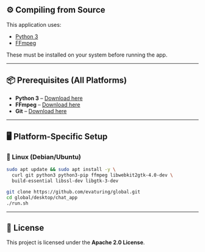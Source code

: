 
## ⚙️ Compiling from Source

This application uses:

* [Python 3](https://www.python.org/)
* [FFmpeg](https://ffmpeg.org/)

These must be installed on your system before running the app.

---

## 📦 Prerequisites (All Platforms)

* **Python 3** – [Download here](https://www.python.org/downloads/)
* **FFmpeg** – [Download here](https://ffmpeg.org/download.html)
* **Git** – [Download here](https://git-scm.com/downloads)

---

## 🖥 Platform-Specific Setup

### 🐧 Linux (Debian/Ubuntu)

```bash
sudo apt update && sudo apt install -y \
  curl git python3 python3-pip ffmpeg libwebkit2gtk-4.0-dev \
  build-essential libssl-dev libgtk-3-dev

git clone https://github.com/evaturing/global.git
cd global/desktop/chat_app
./run.sh
```

---

## 📜 License

This project is licensed under the **Apache 2.0 License**.



